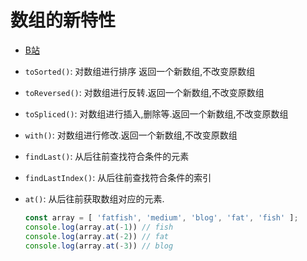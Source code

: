 # 数组的新特性
- [B站](https://www.bilibili.com/video/BV1JEPaeRE43)
- ```toSorted()```: 对数组进行排序 返回一个新数组,不改变原数组
- ```toReversed()```: 对数组进行反转.返回一个新数组,不改变原数组
- ```toSpliced()```: 对数组进行插入,删除等.返回一个新数组,不改变原数组
- ```with()```: 对数组进行修改.返回一个新数组,不改变原数组
- ```findLast()```: 从后往前查找符合条件的元素
- ```findLastIndex()```: 从后往前查找符合条件的索引
- ```at()```: 从后往前获取数组对应的元素.

  ```javascript
  const array = [ 'fatfish', 'medium', 'blog', 'fat', 'fish' ];
  console.log(array.at(-1)) // fish
  console.log(array.at(-2)) // fat
  console.log(array.at(-3)) // blog
  ```
